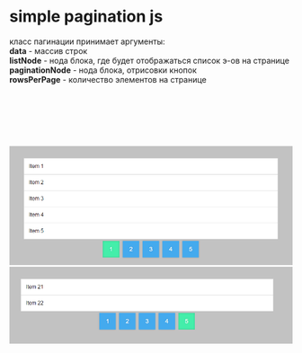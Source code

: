 # simple pagination js


класс пагинации принимает аргументы:
<br>
<b>data</b> - массив строк
<br>
<b>listNode</b> - нода блока, где будет отображаться список э-ов на странице
<br>
<b>paginationNode</b> - нода блока, отрисовки кнопок
<br>
<b>rowsPerPage</b> - количество элементов на странице
<br>

<br><br>

<br>
<br>

![Alt text](https://raw.githubusercontent.com/lKolabrodl/snippets/master/JS/simple%20pagination/pagination1.png)
![Alt text](https://raw.githubusercontent.com/lKolabrodl/snippets/master/JS/simple%20pagination/pagination2.png)

